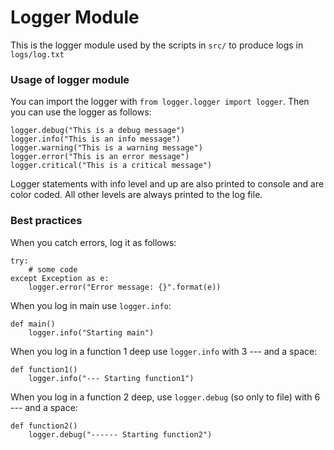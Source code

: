 # Logger Module

This is the logger module used by the scripts in `src/` to produce logs in `logs/log.txt`

### Usage of logger module

You can import the logger with `from logger.logger import logger`.
Then you can use the logger as follows:

```
logger.debug("This is a debug message")
logger.info("This is an info message")
logger.warning("This is a warning message")
logger.error("This is an error message")
logger.critical("This is a critical message")
```

Logger statements with info level and up are also printed to console and are color coded. All other levels are always
printed to the log file.

### Best practices

When you catch errors, log it as follows:

```
try:
    # some code
except Exception as e:
    logger.error("Error message: {}".format(e))
```

When you log in main use `logger.info`:

```
def main()
    logger.info("Starting main")
```

When you log in a function 1 deep use `logger.info` with 3 --- and a space:

```
def function1()
    logger.info("--- Starting function1")
```

When you log in a function 2 deep, use `logger.debug` (so only to file) with 6 --- and a space:

```
def function2()
    logger.debug("------ Starting function2")
```


